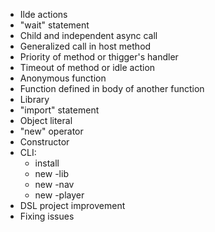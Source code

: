 * Ilde actions
* "wait" statement
* Child and independent async call
* Generalized call in host method
* Priority of method or thigger's handler
* Timeout of method or idle action
* Anonymous function
* Function defined in body of another function
* Library
* "import" statement
* Object literal
* "new" operator
* Constructor
* CLI:
  * install
  * new -lib
  * new -nav
  * new -player
* DSL project improvement
* Fixing issues
